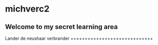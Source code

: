 michverc2
=========

Welcome to my secret learning area
----------------------------------


Lander de neushaar verbrander
+++++++++++++++++++++++++++++
